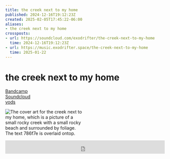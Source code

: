 ```yaml
---
title: the creek next to my home
published: 2024-12-16T19:12:23Z
created: 2025-02-05T17:45:22-06:00
aliases:
- the creek next to my home
crossposts:
- url: https://soundcloud.com/exodrifter/the-creek-next-to-my-home
  time: 2024-12-16T19:12:23Z
- url: https://music.exodrifter.space/the-creek-next-to-my-home
  time: 2025-01-22
---
```


# the creek next to my home

<div class="flex">
<div><i class="ri-store-2-fill"></i> <a href="https://music.exodrifter.space/track/the-creek-next-to-my-home">Bandcamp</a></div>
<div><i class="ri-soundcloud-2-fill"></i> <a href="https://soundcloud.com/exodrifter/the-creek-next-to-my-home">Soundcloud</a></div>
<div><i class="ri-video-fill"></i> <a href="https://vods.exodrifter.space/tag/song-the-creek-next-to-my-home">vods</a></div>
</div>

<div style="width: 50%;">

![The cover art for the creek next to my home, which is a picture of a small rocky creek with a small rocky beach and surrounded by foliage. The text 786f7e is overlaid ontop.](the-creek-next-to-my-home.png)

</div>

<iframe style="border: 0; width: 100%; max-width: 700px; height: 42px;" src="https://bandcamp.com/EmbeddedPlayer/album=253081176/size=small/bgcol=ffffff/linkcol=0687f5/track=2575764758/transparent=true/" seamless><a href="https://music.exodrifter.space/album/future-formant">future formant by exodrifter</a></iframe>
